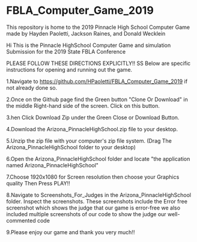 # FBLA_Computer_Game_2019
This repository is home to the 2019 Pinnacle High School Computer Game made by Hayden Paoletti, Jackson Raines, and Donald Wecklein


Hi This is the Pinnacle HighSchool Computer Game and simulation Submission for the 2019 State FBLA Conference

PLEASE FOLLOW THESE DIRECTIONS EXPLICITLY!!
SS
Below are specific instructions for opening and running out the game.

1.Navigate to https://github.com/HPaoletti/FBLA_Computer_Game_2019 if not already done so.

2.Once on the Github page find the Green button "Clone Or Download" in the middle Right-hand side of the screen. Click on this button.

3.hen Click Download Zip under the Green Close or Download Button.

4.Download the Arizona_PinnacleHighSchool.zip file to your desktop.

5.Unzip the zip file with your computer's zip file system. (Drag The Arizona_PinnacleHighSchool folder to your desktop)

6.Open the Arizona_PinnacleHighSchool folder and locate "the application named Arizona_PinnacleHighSchool"

7.Choose 1920x1080 for Screen resolution then choose your Graphics quality Then Press PLAY!!

8.Navigate to Screenshots_For_Judges in the Arizona_PinnacleHighSchool folder. Inspect the screenshots. These screenshots include the Error free screenshot which shows the judge that our game is error-free we also included multiple screenshots of our code to show the judge our well-commented code

9.Please enjoy our game and thank you very much!!
